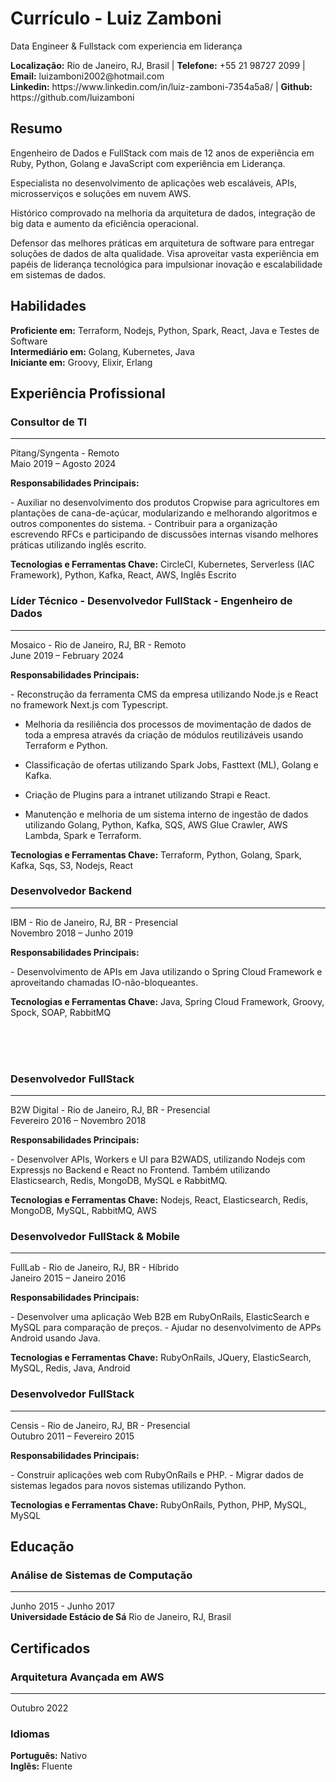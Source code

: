 Currículo - Luiz Zamboni
===
<div class="subtitle">
<p>Data Engineer & Fullstack com experiencia em liderança</p>
</div>

<div class="contacts">
<b>Localização:</b> Rio de Janeiro, RJ, Brasil |
<b>Telefone:</b> +55 21 98727 2099 |
<b>Email:</b> luizamboni2002@hotmail.com <br/>
<b>Linkedin:</b> https://www.linkedin.com/in/luiz-zamboni-7354a5a8/ | 
<b>Github:</b> https://github.com/luizamboni
</div>

## Resumo
<div class="description">
<p>Engenheiro de Dados e FullStack com mais de 12 anos de experiência em Ruby, Python, Golang e JavaScript com experiência em Liderança.</p>

<p>Especialista no desenvolvimento de aplicações web escaláveis, APIs, microsserviços e soluções em nuvem AWS.</p>

<p>Histórico comprovado na melhoria da arquitetura de dados, integração de big data e aumento da eficiência operacional.</p>

<p>Defensor das melhores práticas em arquitetura de software para entregar soluções de dados de alta qualidade. Visa aproveitar vasta experiência em papéis de liderança tecnológica para impulsionar inovação e escalabilidade em sistemas de dados.</p>
</div>

## Habilidades
<div class="main-skills">
<strong>Proficiente em:</strong> Terraform, Nodejs, Python, Spark, React, Java e Testes de Software<br/>
<strong>Intermediário em:</strong> Golang, Kubernetes, Java<br/>
<strong>Iniciante em:</strong> Groovy, Elixir, Erlang
</div>

## Experiência Profissional

### Consultor de TI
<hr/>
<div class="company">Pitang/Syngenta - Remoto</div>
<div class="period">Maio 2019 – Agosto 2024</div>
<p class="chores-title"><b>Responsabilidades Principais:</b></p>
<p class="chores">
- Auxiliar no desenvolvimento dos produtos Cropwise para agricultores em plantações de cana-de-açúcar, modularizando e melhorando algoritmos e outros componentes do sistema.
- Contribuir para a organização escrevendo RFCs e participando de discussões internas visando melhores práticas utilizando inglês escrito.
</p>
<p class="tecnologies-and-tools">
    <b>Tecnologias e Ferramentas Chave:</b> CircleCI, Kubernetes, Serverless (IAC Framework), Python, Kafka, React, AWS, Inglês Escrito
</p>

### Líder Técnico - Desenvolvedor FullStack - Engenheiro de Dados
<hr/>
<div class="company">Mosaico - Rio de Janeiro, RJ, BR - Remoto</div>
<div class="period">June 2019 – February 2024</div>
<p class="chores-title"><b>Responsabilidades Principais:</b></p>
<div class="chores">
- Reconstrução da ferramenta CMS da empresa utilizando Node.js e React no framework Next.js com Typescript.

- Melhoria da resiliência dos processos de movimentação de dados de toda a empresa através da criação de módulos reutilizáveis usando Terraform e Python.

- Classificação de ofertas utilizando Spark Jobs, Fasttext (ML), Golang e Kafka.

- Criação de Plugins para a intranet utilizando Strapi e React.

- Manutenção e melhoria de um sistema interno de ingestão de dados utilizando Golang, Python, Kafka, SQS, AWS Glue Crawler, AWS Lambda, Spark e Terraform.

</div>
<p class="tecnologies-and-tools">
    <b>Tecnologias e Ferramentas Chave:</b> Terraform, Python, Golang, Spark, Kafka, Sqs, S3, Nodejs, React
</p>

### Desenvolvedor Backend
<hr/>
<div class="company">IBM - Rio de Janeiro, RJ, BR - Presencial</div>
<div class="period">Novembro 2018 – Junho 2019</div>
<p class="chores-title"><b>Responsabilidades Principais:</b></p>
<div class="chores">
- Desenvolvimento de APIs em Java utilizando o Spring Cloud Framework e aproveitando chamadas IO-não-bloqueantes.
</div>
<p class="tecnologies-and-tools">
    <b>Tecnologias e Ferramentas Chave:</b> Java, Spring Cloud Framework, Groovy, Spock, SOAP, RabbitMQ
</p>
</br></br></br>

### Desenvolvedor FullStack
<hr/>
<div class="company">B2W Digital - Rio de Janeiro, RJ, BR - Presencial</div>
<div class="period">Fevereiro 2016 – Novembro 2018</div>
<p class="chores-title"><b>Responsabilidades Principais:</b></p>
<div class="chores">
- Desenvolver APIs, Workers e UI para B2WADS, utilizando Nodejs com Expressjs no Backend e React no Frontend. Também utilizando Elasticsearch, Redis, MongoDB, MySQL e RabbitMQ.
</div>
<p class="tecnologies-and-tools">
    <b>Tecnologias e Ferramentas Chave:</b> Nodejs, React, Elasticsearch, Redis, MongoDB, MySQL, RabbitMQ, AWS
</p>

### Desenvolvedor FullStack & Mobile
<hr/>
<div class="company">FullLab - Rio de Janeiro, RJ, BR - Híbrido</div>
<div class="period">Janeiro 2015 – Janeiro 2016</div>
<p class="chores-title"><b>Responsabilidades Principais:</b></p>
<div class="chores">
- Desenvolver uma aplicação Web B2B em RubyOnRails, ElasticSearch e MySQL para comparação de preços.
- Ajudar no desenvolvimento de APPs Android usando Java.
</div>
<p class="tecnologies-and-tools">
    <b>Tecnologias e Ferramentas Chave:</b> RubyOnRails, JQuery, ElasticSearch, MySQL, Redis, Java, Android
</p>

### Desenvolvedor FullStack
<hr/>
<div class="company">Censis - Rio de Janeiro, RJ, BR - Presencial</div>
<div class="period">Outubro 2011 – Fevereiro 2015</div>
<p class="chores-title"><b>Responsabilidades Principais:</b></p>
<div class="chores">
- Construir aplicações web com RubyOnRails e PHP.
- Migrar dados de sistemas legados para novos sistemas utilizando Python.
</div>
<p class="tecnologies-and-tools">
    <b>Tecnologias e Ferramentas Chave:</b> RubyOnRails, Python, PHP, MySQL, MySQL
</p>

## Educação
### Análise de Sistemas de Computação
<hr/>
<div class="period">Junho 2015 - Junho 2017</div> 
<strong>Universidade Estácio de Sá</strong>
Rio de Janeiro, RJ, Brasil

## Certificados
### Arquitetura Avançada em AWS
<hr/>
<div class="period">Outubro 2022</div>

### Idiomas
<p class="languages">
    <b>Português:</b> Nativo<br/>
    <b>Inglês:</b> Fluente
</p>
